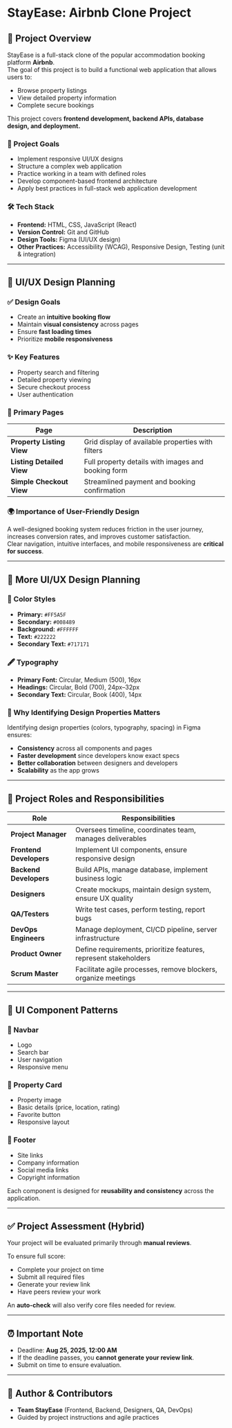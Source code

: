 # StayEase: Airbnb Clone Project

## 📌 Project Overview
StayEase is a full-stack clone of the popular accommodation booking platform **Airbnb**.  
The goal of this project is to build a functional web application that allows users to:

- Browse property listings  
- View detailed property information  
- Complete secure bookings  

This project covers **frontend development, backend APIs, database design, and deployment.**

### 🎯 Project Goals
- Implement responsive UI/UX designs  
- Structure a complex web application  
- Practice working in a team with defined roles  
- Develop component-based frontend architecture  
- Apply best practices in full-stack web application development  

### 🛠 Tech Stack
- **Frontend:** HTML, CSS, JavaScript (React)  
- **Version Control:** Git and GitHub  
- **Design Tools:** Figma (UI/UX design)  
- **Other Practices:** Accessibility (WCAG), Responsive Design, Testing (unit & integration)  

---

## 🎨 UI/UX Design Planning

### ✅ Design Goals
- Create an **intuitive booking flow**  
- Maintain **visual consistency** across pages  
- Ensure **fast loading times**  
- Prioritize **mobile responsiveness**  

### ✨ Key Features
- Property search and filtering  
- Detailed property viewing  
- Secure checkout process  
- User authentication  

### 📄 Primary Pages
| Page                  | Description                                                  |
|-----------------------|--------------------------------------------------------------|
| **Property Listing View** | Grid display of available properties with filters             |
| **Listing Detailed View** | Full property details with images and booking form           |
| **Simple Checkout View**  | Streamlined payment and booking confirmation                 |

### 🌍 Importance of User-Friendly Design
A well-designed booking system reduces friction in the user journey, increases conversion rates, and improves customer satisfaction.  
Clear navigation, intuitive interfaces, and mobile responsiveness are **critical for success**.  

---

## 🎨 More UI/UX Design Planning

### 🎨 Color Styles
- **Primary:** `#FF5A5F`  
- **Secondary:** `#008489`  
- **Background:** `#FFFFFF`  
- **Text:** `#222222`  
- **Secondary Text:** `#717171`  

### 🖋 Typography
- **Primary Font:** Circular, Medium (500), 16px  
- **Headings:** Circular, Bold (700), 24px–32px  
- **Secondary Text:** Circular, Book (400), 14px  

### 📌 Why Identifying Design Properties Matters
Identifying design properties (colors, typography, spacing) in Figma ensures:  
- **Consistency** across all components and pages  
- **Faster development** since developers know exact specs  
- **Better collaboration** between designers and developers  
- **Scalability** as the app grows  

---

## 👥 Project Roles and Responsibilities

| Role             | Responsibilities |
|------------------|------------------|
| **Project Manager** | Oversees timeline, coordinates team, manages deliverables |
| **Frontend Developers** | Implement UI components, ensure responsive design |
| **Backend Developers** | Build APIs, manage database, implement business logic |
| **Designers** | Create mockups, maintain design system, ensure UX quality |
| **QA/Testers** | Write test cases, perform testing, report bugs |
| **DevOps Engineers** | Manage deployment, CI/CD pipeline, server infrastructure |
| **Product Owner** | Define requirements, prioritize features, represent stakeholders |
| **Scrum Master** | Facilitate agile processes, remove blockers, organize meetings |

---

## 🧩 UI Component Patterns

### 🔹 Navbar
- Logo  
- Search bar  
- User navigation  
- Responsive menu  

### 🔹 Property Card
- Property image  
- Basic details (price, location, rating)  
- Favorite button  
- Responsive layout  

### 🔹 Footer
- Site links  
- Company information  
- Social media links  
- Copyright information  

Each component is designed for **reusability and consistency** across the application.  

---

## ✅ Project Assessment (Hybrid)
Your project will be evaluated primarily through **manual reviews**.  

To ensure full score:  
- Complete your project on time  
- Submit all required files  
- Generate your review link  
- Have peers review your work  

An **auto-check** will also verify core files needed for review.  

---

## ⏰ Important Note
- Deadline: **Aug 25, 2025, 12:00 AM**  
- If the deadline passes, you **cannot generate your review link**.  
- Submit on time to ensure evaluation.  

---

## 🚀 Author & Contributors
- **Team StayEase** (Frontend, Backend, Designers, QA, DevOps)  
- Guided by project instructions and agile practices  
